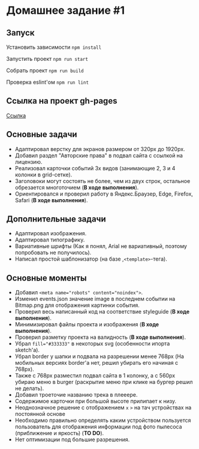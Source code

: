 # Домашнее задание #1

## Запуск

Установить зависимости `npm install`

Запустить проект `npm run start`

Собрать проект `npm run build`

Проверка eslint'ом `npm run lint`

## Ссылка на проект gh-pages

[Ссылка](https://github.com/SukachevAlex/shri-2018-2-homework-1)

## Основные задачи

* Адаптировал верстку для экранов размером от 320px до 1920px.
* Добавил раздел "Авторские права" в подвал сайта с ссылкой на лицензию.
* Реализовал карточки событий 3х видов (занимающие 2, 3 и 4 колонки в grid-сетке).
* Заголовоки могут состоять не более, чем из двух строк, остальное обрезается многоточием (**В ходе выполнения**).
* Ориентировался и проверил работу в Яндекс.Браузер, Edge, Firefox, Safari (**В ходе выполнения**).

## Дополнительные задачи

* Адаптировал изображения.
* Адаптировал типографику.
* Вариативные шрифты (Как я понял, Arial не вариативный, поэтому попробовать не получилось).
* Написал простой шаблонизатор (на базе ,`<template>`-тега).

## Основные моменты

* Добавил `<meta name="robots" content="noindex">`.
* Изменил events.json значение image в последнем событии на Bitmap.png для отображения картинки события.
* Проверил весь написанный код на соответствие styleguide (**В ходе выполнения**).
* Минимизировал файлы проекта и изображения (**В ходе выполнения**).
* Проверил разметку проекта на валидность (**В ходе выполнения**).
* Убрал `fill="#333333"` в некоторых svg (особенности ипорта sketch'a).
* Убрал border у шапки и подвала на разрешении менее 768px (На мобильных версиях border'а нет, решил убирать его начиная с 768px).
* Также с 768px разместил подвал сайта в 1 колонку, а с 560px убираю меню в burger (раскрытие меню при клике на бургер решил не делать).
* Добавил троеточие названию трека в плееере.
* Содержимое карточки при большой высоте прилипает к низу.
* Неоднозначное решение с отображением `x` `>` на тач устройствах на постоянной основе
* Необходимо правильно определять каким устройством пользуется пользователь для отображения информации под фото пылесоса (приближение и яркость) (**TO DO**).
* Нет оптимизации под большие разрешения.

